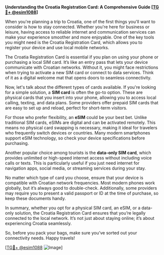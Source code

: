 **Understanding the Croatia Registration Card: A Comprehensive Guide [[TG💪+ @esim1088](https://t.me/s/esim1088)]**

When you're planning a trip to Croatia, one of the first things you'll want to consider is how to stay connected. Whether you're here for business or leisure, having access to reliable internet and communication services can make your experience smoother and more enjoyable. One of the key tools you might need is the Croatia Registration Card, which allows you to register your device and use local mobile networks.

The Croatia Registration Card is essential if you plan on using your phone or purchasing a local SIM card. It’s like an entry pass that lets your device communicate with Croatian networks. Without it, you might face restrictions when trying to activate a new SIM card or connect to data services. Think of it as a digital welcome mat that opens doors to seamless connectivity.

Now, let's talk about the different types of cards available. If you're looking for a simple solution, a **SIM card** is often the go-to option. These are physical cards that you insert into your phone, allowing you to access local calling, texting, and data plans. Some providers offer prepaid SIM cards that are easy to set up and reload, perfect for short-term visitors.

For those who prefer flexibility, an **eSIM** could be your best bet. Unlike traditional SIM cards, eSIMs are digital and can be activated remotely. This means no physical card swapping is necessary, making it ideal for travelers who frequently switch devices or countries. Many modern smartphones support eSIM technology, so check your device specifications before purchasing.

Another popular choice among tourists is the **data-only SIM card**, which provides unlimited or high-speed internet access without including voice calls or texts. This is particularly useful if you just need internet for navigation apps, social media, or streaming services during your stay.

No matter which type of card you choose, ensure that your device is compatible with Croatian network frequencies. Most modern phones work globally, but it’s always good to double-check. Additionally, some providers may require you to present a valid passport or ID at the time of purchase, so keep these documents handy.

In summary, whether you opt for a physical SIM card, an eSIM, or a data-only solution, the Croatia Registration Card ensures that you’re legally connected to the local network. It’s not just about staying online; it’s about experiencing Croatia seamlessly. 

So, before you pack your bags, make sure you’ve sorted out your connectivity needs. Happy travels!  

[[TG💪+ @esim1088](https://t.me/s/esim1088) ![Image](https://i.postimg.cc/Y0z9fWf4/image.png)]